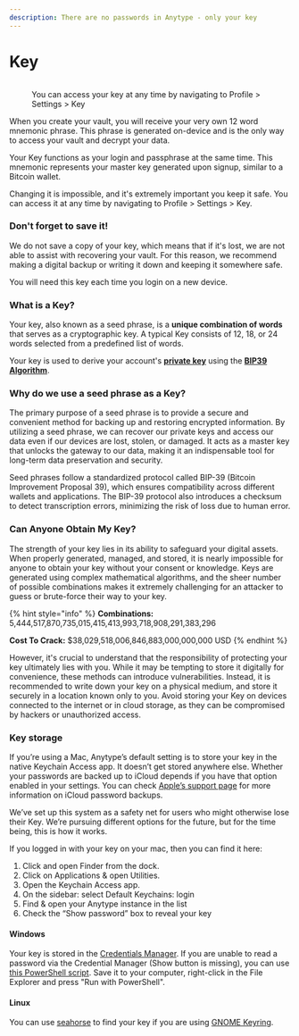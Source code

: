 ```yaml
---
description: There are no passwords in Anytype - only your key
---
```


# Key

<figure><img src="../.gitbook/assets/Screenshot 2023-08-17 at 18.31.38.png" alt=""><figcaption><p>You can access your key at any time by navigating to Profile > Settings > Key</p></figcaption></figure>

When you create your vault, you will receive your very own 12 word mnemonic phrase. This phrase is generated on-device and is the only way to access your vault and decrypt your data.

Your Key functions as your login and passphrase at the same time. This mnemonic represents your master key generated upon signup, similar to a Bitcoin wallet.

Changing it is impossible, and it's extremely important you keep it safe. You can access it at any time by navigating to Profile > Settings > Key.

### Don't forget to save it!

We do not save a copy of your key, which means that if it's lost, we are not able to assist with recovering your vault. For this reason, we recommend making a digital backup or writing it down and keeping it somewhere safe.

You will need this key each time you login on a new device.

### What is a Key?

Your key, also known as a seed phrase, is a **unique combination of words** that serves as a cryptographic key. A typical Key consists of 12, 18, or 24 words selected from a predefined list of words.

Your key is used to derive your account's [**private key**](https://en.wikipedia.org/wiki/Public-key\_cryptography) using the [**BIP39 Algorithm**](https://medium.com/coinmonks/mnemonic-generation-bip39-simply-explained-e9ac18db9477).

### Why do we use a seed phrase as a Key?

The primary purpose of a seed phrase is to provide a secure and convenient method for backing up and restoring encrypted information. By utilizing a seed phrase, we can recover our private keys and access our data even if our devices are lost, stolen, or damaged. It acts as a master key that unlocks the gateway to our data, making it an indispensable tool for long-term data preservation and security.

Seed phrases follow a standardized protocol called BIP-39 (Bitcoin Improvement Proposal 39), which ensures compatibility across different wallets and applications. The BIP-39 protocol also introduces a checksum to detect transcription errors, minimizing the risk of loss due to human error.

### Can Anyone Obtain My Key?

The strength of your key lies in its ability to safeguard your digital assets. When properly generated, managed, and stored, it is nearly impossible for anyone to obtain your key without your consent or knowledge. Keys are generated using complex mathematical algorithms, and the sheer number of possible combinations makes it extremely challenging for an attacker to guess or brute-force their way to your key.

{% hint style="info" %}
**Combinations:** 5,444,517,870,735,015,415,413,993,718,908,291,383,296

**Cost To Crack:** $38,029,518,006,846,883,000,000,000 USD
{% endhint %}

However, it's crucial to understand that the responsibility of protecting your key ultimately lies with you. While it may be tempting to store it digitally for convenience, these methods can introduce vulnerabilities. Instead, it is recommended to write down your key on a physical medium, and store it securely in a location known only to you. Avoid storing your Key on devices connected to the internet or in cloud storage, as they can be compromised by hackers or unauthorized access.

### Key storage

If you’re using a Mac, Anytype’s default setting is to store your key in the native Keychain Access app. It doesn’t get stored anywhere else. Whether your passwords are backed up to iCloud depends if you have that option enabled in your settings. You can check [Apple’s support page](https://support.apple.com/en-us/HT204085) for more information on iCloud password backups.

We’ve set up this system as a safety net for users who might otherwise lose their Key. We’re pursuing different options for the future, but for the time being, this is how it works.

If you logged in with your key on your mac, then you can find it here:

1. Click and open Finder from the dock.
2. Click on Applications & open Utilities.
3. Open the Keychain Access app.
4. On the sidebar: select Default Keychains: login
5. Find & open your Anytype instance in the list
6. Check the “Show password” box to reveal your key

#### Windows

Your key is stored in the [Credentials Manager](https://support.microsoft.com/en-us/windows/accessing-credential-manager-1b5c916a-6a16-889f-8581-fc16e8165ac0). If you are unable to read a password via the Credential Manager (Show button is missing), you can use [this PowerShell script](https://gist.github.com/requilence/de8da32adc44d4786559789debb3bf88). Save it to your computer, right-click in the File Explorer and press "Run with PowerShell".

#### Linux

You can use [seahorse](https://wiki.gnome.org/Apps/Seahorse/) to find your key if you are using [GNOME Keyring](https://wiki.gnome.org/action/show/Projects/GnomeKeyring?action=show\&redirect=GnomeKeyring).
